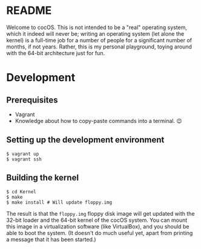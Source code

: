 # README

Welcome to cocOS. This is not intended to be a "real" operating system, which it indeed will never be; writing an operating system (let alone the kernel) is a full-time job for a number of people for a significant number of months, if not years. Rather, this is my personal playground, toying around with the 64-bit architecture just for fun.

# Development
## Prerequisites

- Vagrant
- Knowledge about how to copy-paste commands into a terminal. :wink:

## Setting up the development environment

```shell
$ vagrant up
$ vagrant ssh
```

## Building the kernel

```shell
$ cd Kernel
$ make
$ make install # Will update floppy.img
```

The result is that the `floppy.img` floppy disk image will get updated with the 32-bit loader and the 64-bit kernel of the cocOS system. You can mount this image in a virtualization software (like VirtualBox), and you should be able to boot the system. (It doesn't do much useful yet, apart from printing a message that it has been started.)
